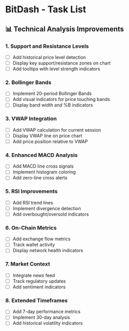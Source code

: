 # BitDash - Task List

## 📊 Technical Analysis Improvements

### 1. Support and Resistance Levels
- [ ] Add historical price level detection
- [ ] Display key support/resistance zones on chart
- [ ] Add tooltips with level strength indicators

### 2. Bollinger Bands
- [ ] Implement 20-period Bollinger Bands
- [ ] Add visual indicators for price touching bands
- [ ] Display band width and %B indicators

### 3. VWAP Integration
- [ ] Add VWAP calculation for current session
- [ ] Display VWAP line on price chart
- [ ] Add price position relative to VWAP

### 4. Enhanced MACD Analysis
- [ ] Add MACD line cross signals
- [ ] Implement histogram coloring
- [ ] Add zero-line cross alerts

### 5. RSI Improvements
- [ ] Add RSI trend lines
- [ ] Implement divergence detection
- [ ] Add overbought/oversold indicators

### 6. On-Chain Metrics
- [ ] Add exchange flow metrics
- [ ] Track wallet activity
- [ ] Display network health indicators

### 7. Market Context
- [ ] Integrate news feed
- [ ] Track regulatory updates
- [ ] Add sentiment indicators

### 8. Extended Timeframes
- [ ] Add 7-day performance metrics
- [ ] Implement 30-day analysis
- [ ] Add historical volatility indicators
